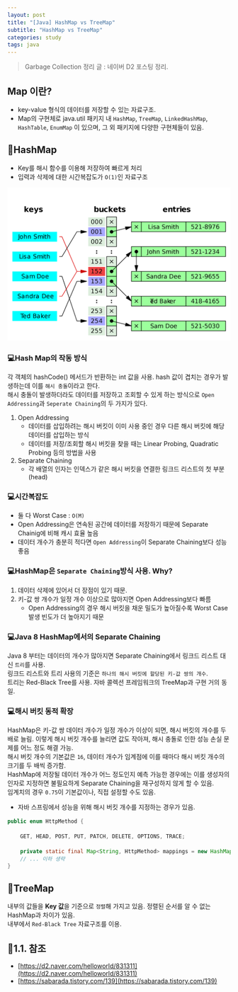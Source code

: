 ```yaml
---
layout: post
title: "[Java] HashMap vs TreeMap"
subtitle: "HashMap vs TreeMap"
categories: study
tags: java
---
```


> Garbage Collection 정리 글 : 네이버 D2 포스팅 정리.

## Map 이란?
- key-value 형식의 데이터를 저장할 수 있는 자료구조.  
- Map의 구현체로 java.util 패키지 내 `HashMap`, `TreeMap`, `LinkedHashMap`, `HashTable`, `EnumMap` 이 있으며, 그 외 패키지에 다양한 구현체들이 있음.  

## 🚀HashMap

- Key를 해시 함수를 이용해 저장하여 빠르게 처리
- 입력과 삭제에 대한 시간복잡도가 `O(1)`인 자료구조

![hashmap](/assets/img/etc/HashMap_Orchestration.png)  


### 💻Hash Map의 작동 방식
각 객체의 hashCode() 메서드가 반환하는 int 값을 사용. hash 값이 겹치는 경우가 발생하는데 이를 `해시 충돌`이라고 한다.  
해시 충돌이 발생하더라도 데이터를 저장하고 조회할 수 있게 하는 방식으로 `Open Addressing`과 `Seperate Chaining`의 두 가지가 있다.  
1. Open Addressing
    - 데이터를 삽입하려는 해시 버킷이 이미 사용 중인 경우 다른 해시 버킷에 해당 데이터를 삽입하는 방식
    - 데이터를 저장/조회할 해시 버킷을 찾을 때는 Linear Probing, Quadratic Probing 등의 방법을 사용
2. Separate Chaining
    - 각 배열의 인자는 인덱스가 같은 해시 버킷을 연결한 링크드 리스트의 첫 부분(head)  

### 💻시간복잡도

- 둘 다 Worst Case : `O(M)`
- Open Addressing은 연속된 공간에 데이터를 저장하기 때문에 Separate Chainig에 비해 캐시 효율 높음
- 데이터 개수가 충분히 적다면 `Open Addressing`이 Separate Chaining보다 성능 좋음


### 💻HashMap은 `Separate Chaining`방식 사용.  Why?
1. 데이터 삭제에 있어서 더 장점이 있기 때문. 
2. 키-값 쌍 개수가 일정 개수 이상으로 많아지면 Open Addressing보다 빠름
    - Open Addressing의 경우 해시 버킷을 채운 밀도가 높아질수록 Worst Case 발생 빈도가 더 높아지기 때문

### 💻Java 8 HashMap에서의 Separate Chaining
Java 8 부터는 데이터의 개수가 많아지면 Separate Chaining에서 링크드 리스트 대신 `트리`를 사용.  
링크드 리스트와 트리 사용의 기준은 `하나의 해시 버킷에 할당된 키-값 쌍의 개수`.  
트리는 Red-Black Tree를 사용. 자바 콜렉션 프레임워크의 TreeMap과 구현 거의 동일.


### 💻해시 버킷 동적 확장
HashMap은 키-값 쌍 데이터 개수가 일정 개수가 이상이 되면, 해시 버킷의 개수를 두 배로 늘림. 이렇게 해시 버킷 개수를 늘리면 값도 작아져, 해시 충돌로 인한 성능 손실 문제를 어느 정도 해결 가능.  
해시 버킷 개수의 기본값은 `16`, 데이터 개수가 임계점에 이를 때마다 해시 버킷 개수의 크기를 두 배씩 증가함.  
HashMap에 저장될 데이터 개수가 어느 정도인지 예측 가능한 경우에는 이를 생성자의 인자로 지정하면 불필요하게 Separate Chaining을 재구성하지 않게 할 수 있음.  
임계치의 경우 `0.75`이 기본값이나, 직접 설정할 수도 있음.

- 자바 스프링에서 성능을 위해 해시 버킷 개수를 지정하는 경우가 있음.  


```java
public enum HttpMethod {

	GET, HEAD, POST, PUT, PATCH, DELETE, OPTIONS, TRACE;

	private static final Map<String, HttpMethod> mappings = new HashMap<>(16);
    // ... 이하 생략
}
```

## 🚀TreeMap
내부의 값들을 **Key 값**을 기준으로 `정렬`해 가지고 있음. 정렬된 순서를 알 수 없는 HashMap과 차이가 있음.  
내부에서 `Red-Black Tree` 자료구조를 이용.


## 🚀1.1. 참조  
- [https://d2.naver.com/helloworld/831311](https://d2.naver.com/helloworld/831311)
- [https://sabarada.tistory.com/139](https://sabarada.tistory.com/139)